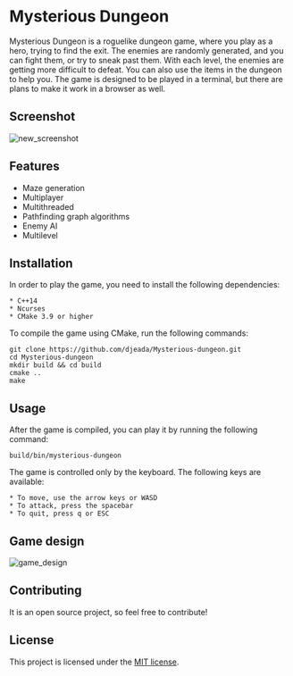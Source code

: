 # Mysterious Dungeon

Mysterious Dungeon is a roguelike dungeon game, where you play as a hero, trying to find the exit. The enemies are randomly generated, and you can fight them, or try to sneak past them. With each level, the enemies are getting more difficult to defeat. You can also use the items in the dungeon to help you. The game is designed to be played in a terminal, but there are plans to make it work in a browser as well.

## Screenshot

![new_screenshot](https://user-images.githubusercontent.com/37275728/186153359-84890588-1989-40dd-8da3-a0665ca130d4.png)

## Features

* Maze generation
* Multiplayer
* Multithreaded 
* Pathfinding graph algorithms
* Enemy AI
* Multilevel

## Installation

In order to play the game, you need to install the following dependencies:

    * C++14
    * Ncurses
    * CMake 3.9 or higher
    
To compile the game using CMake, run the following commands:

    git clone https://github.com/djeada/Mysterious-dungeon.git
    cd Mysterious-dungeon
    mkdir build && cd build
    cmake ..
    make

## Usage

After the game is compiled, you can play it by running the following command:

    build/bin/mysterious-dungeon

The game is controlled only by the keyboard. The following keys are available:

    * To move, use the arrow keys or WASD
    * To attack, press the spacebar 
    * To quit, press q or ESC

## Game design

![game_design](https://user-images.githubusercontent.com/37275728/186153392-92685d9b-f267-4779-9157-ed41e56867f6.jpg)

## Contributing
It is an open source project, so feel free to contribute!

## License
This project is licensed under the <a href="https://github.com/djeada/Mysterious-dungeon/blob/master/LICENSE">MIT license</a>.
